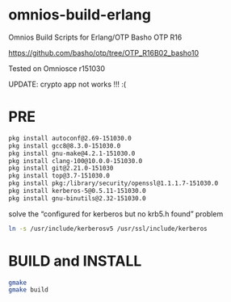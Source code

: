 # omnios-build-erlang
Omnios Build Scripts for Erlang/OTP Basho OTP R16

https://github.com/basho/otp/tree/OTP_R16B02_basho10

Tested on Omniosce r151030

UPDATE: crypto app not works !!! :(

# PRE
```bash
pkg install autoconf@2.69-151030.0
pkg install gcc8@8.3.0-151030.0
pkg install gnu-make@4.2.1-151030.0
pkg install clang-100@10.0.0-151030.0
pkg install git@2.21.0-151030
pkg install top@3.7-151030.0
pkg install pkg:/library/security/openssl@1.1.1.7-151030.0
pkg install kerberos-5@0.5.11-151030.0
pkg install gnu-binutils@2.32-151030.0
```


solve the “configured for kerberos but no krb5.h found” problem
```bash
ln -s /usr/include/kerberosv5 /usr/ssl/include/kerberos
```

# BUILD and INSTALL
```bash
gmake
gmake build
```
